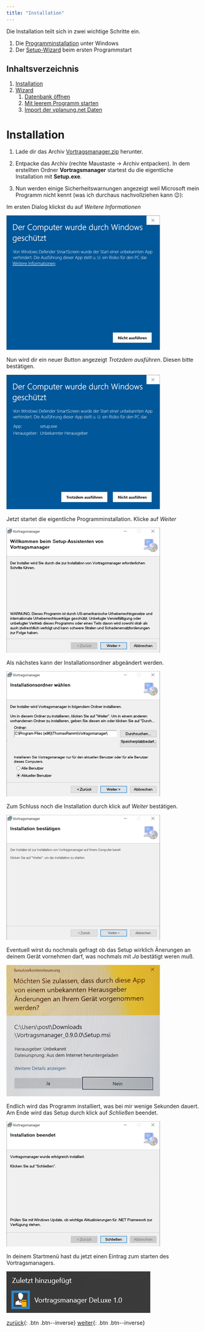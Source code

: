 ```yaml
---
title: "Installation"
---
```


Die Installation teilt sich in zwei wichtige Schritte ein.
1. Die [Programminstallation](#installation) unter Windows
2. Der [Setup-Wizard](#wizard) beim ersten Programmstart

## Inhaltsverzeichnis
1. [Installation](#installation)
1. [Wizard](#wizard)
    1. [Datenbank öffnen](#datenbank-öffnen)
    1. [Mit leerem Programm starten](#mit-leerem-programm-starten)
    1. [Import der vplanung.net Daten](#import-der-vplanung-net-daten)

# Installation #

1. Lade dir das Archiv [Vortragsmanager.zip](http://thomas-ramm.de/Vortragsmanager/Vortragsmanager.zip) herunter.

1. Entpacke das Archiv (rechte Maustaste -> Archiv entpacken).
 In dem erstellten Ordner **Vortragsmanager** startest du die eigentliche Installation mit **Setup.exe**.

1. Nun werden einige Sicherheitswarnungen angezeigt weil Microsoft mein Programm nicht kennt (was ich durchaus nachvollziehen kann 😉):

Im ersten Dialog klickst du auf *Weitere Informationen*

![STEP 3](images/step_03.png)
 
Nun wird dir ein neuer Button angezeigt *Trotzdem ausführen*. Diesen bitte bestätigen.
 
![STEP 4](images/step_04.png)

Jetzt startet die eigentliche Programminstallation. Klicke auf *Weiter*

![STEP 5](images/step_05.png)

Als nächstes kann der Installationsordner abgeändert werden.

![STEP 6](images/step_06.png)

Zum Schluss noch die Installation durch klick auf *Weiter* bestätigen.

![STEP 7](images/step_07.png)

Eventuell wirst du nochmals gefragt ob das Setup wirklich Änerungen an deinem Gerät vornehmen darf, was nochmals mit *Ja* bestätigt weren muß.

![STEP 8](images/step_08.png)

Endlich wird das Programm installiert, was bei mir wenige Sekunden dauert. Am Ende wird das Setup durch klick auf *Schließen* beendet.

![STEP 9](images/step_09.png)

In deinem Startmenü hast du jetzt einen Eintrag zum starten des Vortragsmanagers.

![STEP 10](images/step_10.png)





[zurück](Index.md){: .btn .btn--inverse}  [weiter](Initialisierung.md){: .btn .btn--inverse}